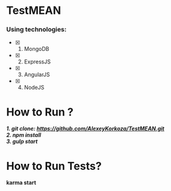 # TestMEAN

### Using technologies:<br/>
- [x] 1. MongoDB
- [x] 2. ExpressJS
- [x] 3. AngularJS
- [x] 4. NodeJS

**How to Run ?**
=====================
***1. git clone: https://github.com/AlexeyKorkoza/TestMEAN.git <br/>
2.  npm install<br/>
3. gulp start***

**How to Run Tests?**
=====================
<b>karma start</b>

